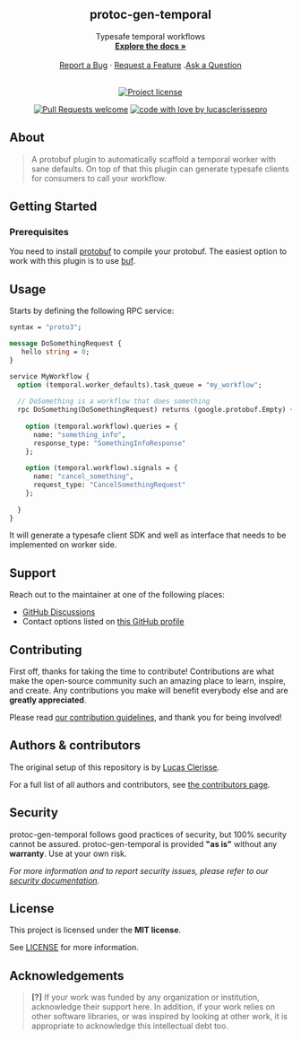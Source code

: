 <div align="center">
  <h2>protoc-gen-temporal</h2>
  Typesafe temporal workflows
  <br />
  <a href="#about"><strong>Explore the docs »</strong></a>
  <br />
  <br />
  <a href="https://github.com/lucasclerissepro/protoc-gen-temporal/issues/new?assignees=&labels=bug&template=01_BUG_REPORT.md&title=bug%3A+">Report a Bug</a>
  ·
  <a href="https://github.com/lucasclerissepro/protoc-gen-temporal/issues/new?assignees=&labels=enhancement&template=02_FEATURE_REQUEST.md&title=feat%3A+">Request a Feature</a>
  .<a href="https://github.com/lucasclerissepro/protoc-gen-temporal/discussions">Ask a Question</a>
</div>

<div align="center">
<br />

[![Project license](https://img.shields.io/github/license/lucasclerissepro/protoc-gen-temporal.svg?style=flat-square)](LICENSE)

[![Pull Requests welcome](https://img.shields.io/badge/PRs-welcome-ff69b4.svg?style=flat-square)](https://github.com/lucasclerissepro/protoc-gen-temporal/issues?q=is%3Aissue+is%3Aopen+label%3A%22help+wanted%22)
[![code with love by lucasclerissepro](https://img.shields.io/badge/%3C%2F%3E%20with%20%E2%99%A5%20by-lucasclerissepro-ff1414.svg?style=flat-square)](https://github.com/lucasclerissepro)

</div>

## About

> A protobuf plugin to automatically scaffold a temporal worker with sane
> defaults. On top of that this plugin can generate typesafe clients for
> consumers to call your workflow. 

## Getting Started

### Prerequisites

You need to install [protobuf](https://developers.google.com/protocol-buffers)
to compile your protobuf. The easiest option to work with this plugin is to use
[buf](https://buf.build/).

## Usage

Starts by defining the following RPC service:

```protobuf
syntax = "proto3";

message DoSomethingRequest {
   hello string = 0;
}

service MyWorkflow {
  option (temporal.worker_defaults).task_queue = "my_workflow";
  
  // DoSomething is a workflow that does something
  rpc DoSomething(DoSomethingRequest) returns (google.protobuf.Empty) {
  
    option (temporal.workflow).queries = {
      name: "something_info",
      response_type: "SomethingInfoResponse"
    };
    
    option (temporal.workflow).signals = {
      name: "cancel_something",
      request_type: "CancelSomethingRequest"
    };
    
  }
}
```

It will generate a typesafe client SDK and well as interface that needs to be implemented on worker side.

## Support

Reach out to the maintainer at one of the following places:

- [GitHub Discussions](https://github.com/lucasclerissepro/protoc-gen-temporal/discussions)
- Contact options listed on [this GitHub profile](https://github.com/lucasclerissepro)

## Contributing

First off, thanks for taking the time to contribute! Contributions are what make the open-source community such an amazing place to learn, inspire, and create. Any contributions you make will benefit everybody else and are **greatly appreciated**.


Please read [our contribution guidelines](docs/CONTRIBUTING.md), and thank you for being involved!

## Authors & contributors

The original setup of this repository is by [Lucas Clerisse](https://github.com/lucasclerissepro).

For a full list of all authors and contributors, see [the contributors page](https://github.com/lucasclerissepro/protoc-gen-temporal/contributors).

## Security

protoc-gen-temporal follows good practices of security, but 100% security cannot be assured.
protoc-gen-temporal is provided **"as is"** without any **warranty**. Use at your own risk.

_For more information and to report security issues, please refer to our [security documentation](docs/SECURITY.md)._

## License

This project is licensed under the **MIT license**.

See [LICENSE](LICENSE) for more information.

## Acknowledgements

> **[?]**
> If your work was funded by any organization or institution, acknowledge their support here.
> In addition, if your work relies on other software libraries, or was inspired by looking at other work, it is appropriate to acknowledge this intellectual debt too.
